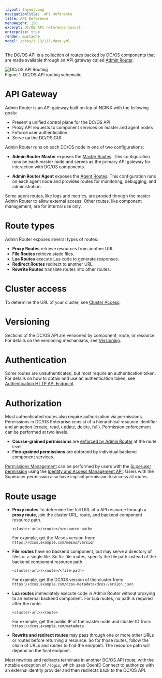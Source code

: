 ```yaml
---
layout: layout.pug
navigationTitle:  API Reference
title: API Reference
menuWeight: 150
excerpt: DC/OS API reference manual
enterprise: true
render: mustache
model: /dcos/1.13/113-data.yml
---
```


The DC/OS API is a collection of routes backed by [DC/OS components](/1.13/overview/architecture/components/) that are made available through an API gateway called [Admin Router](/1.13/overview/architecture/components/#admin-router).

<img src="/1.13/img/dcos-api-routing.png" alt="DC/OS API Routing" style="display:block;margin:0 auto"/>
Figure 1. DC/OS API routing schematic

# API Gateway

Admin Router is an API gateway built on top of NGINX with the following goals:

- Present a unified control plane for the DC/OS API
- Proxy API requests to component services on master and agent nodes
- Enforce user authentication
- Serve up the DC/OS GUI

Admin Router runs on each DC/OS node in one of two configurations:

- **Admin Router Master** exposes the [Master Routes](/1.13/api/master-routes/). This configuration runs on each master node and serves as the primary API gateway for interaction with DC/OS components.

- **Admin Router Agent** exposes the [Agent Routes](/1.13/api/agent-routes/). This configuration runs on each agent node and provides routes for monitoring, debugging, and administration. 

Some agent routes, like logs and metrics, are proxied through the master Admin Router to allow external access.
Other routes, like component management, are for internal use only.


# Route types

Admin Router exposes several types of routes:

- **Proxy Routes** retrieve resources from another URL.
- **File Routes** retrieve static files.
- **Lua Routes** execute Lua code to generate responses.
- **Redirect Routes** redirect to another URL.
- **Rewrite Routes** translate routes into other routes.


# Cluster access

To determine the URL of your cluster, see [Cluster Access](/1.13/api/access/).


# Versioning

Sections of the DC/OS API are versioned by component, route, or resource. For details on the versioning mechanisms, see [Versioning](/1.13/api/versioning/).

# Authentication

Some routes are unauthenticated, but most require an authentication token. For details on how to obtain and use an authentication token, see [Authentication HTTP API Endpoint](/1.13/security/ent/iam-api/).

# Authorization

Most authenticated routes also require authorization via permissions. Permissions in DC/OS Enterprise consist of a hierarchical resource identifier and an action (create, read, update, delete, full). Permission enforcement can be performed at two levels.

- **Course-grained permissions** are [enforced by Admin Router](/1.13/security/ent/perms-reference/#admin-router) at the route level.
- **Fine-grained permissions** are enforced by individual backend component services.

[Permissions Management](/1.13/security/ent/perms-management/) can be performed by users with the [Superuser permission](/1.13/security/ent/perms-reference/#superuser) using the [Identity and Access Management API](/1.13/security/ent/iam-api/). Users with the Superuser permission also have implicit permission to access all routes.

# Route usage

- **Proxy routes** To determine the full URL of a API resource through a **proxy route**, join the cluster URL, route, and backend component resource path.

    ```
    <cluster-url>/<route>/<resource-path>
    ```

    For example, get the Mesos version from: `https://dcos.example.com/mesos/version`

- **File routes** have no backend component, but may serve a directory of files or a single file. So for file routes, specify the file path instead of the backend component resource path.

    ```
    <cluster-url>/<route>/<file-path>
    ```

    For example, get the DC/OS version of the cluster from: `https://dcos.example.com/dcos-metadata/dcos-version.json`

- **Lua routes** immediately execute code in Admin Router without proxying to an external backend component. For Lua routes, no path is required after the route.

    ```
    <cluster-url>/<route>
    ```

     For example, get the public IP of the master node and cluster ID from: `https://dcos.example.com/metadata`

- **Rewrite and redirect routes** may pass through one or more other URLs or routes before returning a resource. So for those routes, follow the chain of URLs and routes to find the endpoint. The resource path will depend on the final endpoint.

Most rewrites and redirects terminate in another DC/OS API route, with the notable exception of `/login`, which uses OpenID Connect to authorize with an external identity provider and then redirects back to the DC/OS API.
